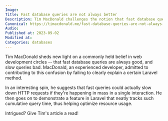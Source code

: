 ```yaml
---
Image:
Title: Fast database queries are not always better
Description: Tim MacDonald challenges the notion that fast database queries are always better - see why in his intriguing Laravel feature walkthrough.
Canonical: https://timacdonald.me/fast-database-queries-are-not-always-better/
Audio:
Published at: 2023-09-02
Modified at: 
Categories: databases
---
```


Tim MacDonald sheds new light on a commonly held belief in web development circles -- that fast database queries are always good, and slow queries bad. MacDonald, an experienced developer, admitted to contributing to this confusion by failing to clearly explain a certain Laravel method.

In an interesting spin, he suggests that fast queries could actually slow down HTTP requests if they're happening in mass in a single interaction. He then goes on to demonstrate a feature in Laravel that neatly tracks such cumulative query time, thus helping optimize resource usage.

Intrigued? Give Tim's article a read!
